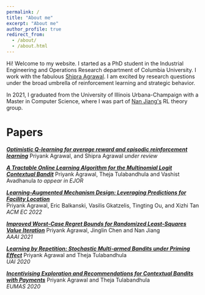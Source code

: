 ```yaml
---
permalink: /
title: "About me"
excerpt: "About me"
author_profile: true
redirect_from: 
  - /about/
  - /about.html
---
```


Hi! Welcome to my website. I started as a PhD student in the Industrial Engineering and Operations Research department of Columbia University. I work with the fabulous [Shipra Agrawal](http://www.columbia.edu/~sa3305/). I am excited by research questions under the broad umbrella of reinforcement learning and strategic behavior.

In 2021, I graduated from the University of Illinois Urbana-Champaign with a Master in Computer Science, where I was part of [Nan Jiang's](https://nanjiang.cs.illinois.edu/) RL theory group. 


# Papers

[***Optimistic Q-learning for average reward and episodic reinforcement learning***](https://arxiv.org/abs/2407.13743)
Priyank Agrawal, and Shipra Agrawal 
*under review*

[***A Tractable Online Learning Algorithm for the Multinomial Logit Contextual Bandit***](https://arxiv.org/pdf/2011.14033.pdf)
Priyank Agrawal, Theja Tulabandhula and Vashist Avadhanula 
*to appear in EJOR*

[***Learning-Augmented Mechanism Design: Leveraging Predictions for Facility Location***](https://arxiv.org/pdf/2204.01120.pdf)<br>
Priyank Agrawal, Eric Balkanski, Vasilis Gkatzelis, Tingting Ou, and Xizhi Tan <br>
*ACM EC 2022*

[***Improved Worst-Case Regret Bounds for Randomized Least-Squares Value Iteration***](https://arxiv.org/pdf/2010.12163.pdf)
Priyank Agrawal, Jinglin Chen and Nan Jiang <br>
*AAAI 2021*

[***Learning by Repetition: Stochastic Multi-armed Bandits under Priming Effect***](https://arxiv.org/pdf/2006.10356.pdf)
Priyank Agrawal and Theja Tulabandhula <br> 
*UAI 2020*

[***Incentivising Exploration and Recommendations for Contextual Bandits with Payments***](https://arxiv.org/pdf/2001.07853.pdf)
Priyank Agrawal and Theja Tulabandhula <br>
*EUMAS 2020*

